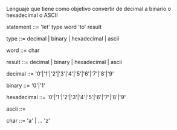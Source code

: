 Lenguaje que tiene como objetivo convertir de decimal a binario o hexadecimal o ASCII

statement ::= 'let' type word 'to' result

type ::= decimal | binary | hexadecimal | ascii

word ::= char

result ::= decimal | binary | hexadecimal | ascii

decimal ::= '0'|'1'|'2'|'3'|'4'|'5'|'6'|'7'|'8'|'9'

binary ::= '0'|'1'

hexadecimal ::= '0'|'1'|'2'|'3'|'4'|'5'|'6'|'7'|'8'|'9'

ascii ::=

char ::= 'a' | ... 'z'

